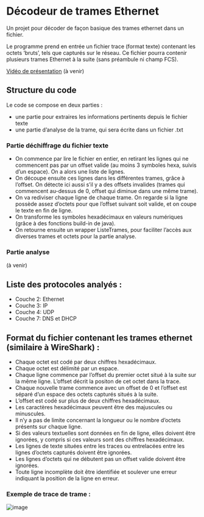 # Décodeur de trames Ethernet

Un projet pour décoder de façon basique des trames ethernet dans un fichier.

Le programme prend en entrée un fichier trace (format texte) contenant les octets ‘bruts’, tels que capturés sur le réseau. Ce fichier pourra contenir plusieurs 
trames Ethernet à la suite (sans préambule ni champ FCS).

[Vidéo de présentation](https://www.youtube.com) (à venir)

## Structure du code

Le code se compose en deux parties : 
- une partie pour extraires les informations pertinents depuis le fichier texte
- une partie d’analyse de la trame, qui sera écrite dans un fichier .txt

### Partie déchiffrage du fichier texte
- On  commence par lire le fichier en entier, en retirant les lignes qui ne commencent pas par un offset valide (au moins 3 symboles hexa, suivis d’un espace). On a alors une liste de lignes.
- On découpe ensuite ces lignes dans les différentes trames, grâce à l’offset. On détecte ici aussi s’il y a des offsets invalides (trames qui commencent au-dessus de 0, offset qui diminue dans une même trame).
- On va rediviser chaque ligne de chaque trame. On regarde si la ligne possède assez d’octets pour que l’offset suivant soit valide, et on coupe le texte en fin de ligne.
- On transforme les symboles hexadécimaux en valeurs numériques (grâce à des fonctions build-in de java).
- On retourne ensuite un wrapper ListeTrames, pour faciliter l’accès aux diverses trames et octets pour la partie analyse.

### Partie analyse
(à venir)

## Liste des protocoles analyés :
- Couche 2: Ethernet 
- Couche 3: IP 
- Couche 4: UDP 
- Couche 7: DNS et DHCP 

## Format du fichier contenant les trames ethernet (similaire à WireShark) :
- Chaque octet est codé par deux chiffres hexadécimaux.   
- Chaque octet est délimité par un espace.  
- Chaque ligne commence par l’offset du premier octet situé à la suite sur la même 
ligne. L’offset décrit la positon de cet octet dans la trace. 
- Chaque nouvelle trame commence avec un offset de 0 et l’offset est séparé d’un 
espace des octets capturés situés à la suite. 
- L’offset est codé sur plus de deux chiffres hexadécimaux. 
- Les caractères hexadécimaux peuvent être des majuscules ou minuscules. 
- Il n’y a pas de limite concernant la longueur ou le nombre d’octets présents sur 
chaque ligne. 
- Si des valeurs textuelles sont données en fin de ligne, elles doivent être ignorées, 
y compris si ces valeurs sont des chiffres hexadécimaux. 
- Les lignes de texte situées entre les traces ou entrelacées entre les lignes 
d’octets capturés doivent être ignorées.  
- Les lignes d’octets qui ne débutent pas un offset valide doivent être ignorées.  
- Toute ligne incomplète doit être identifiée et soulever une erreur indiquant la 
position de la ligne en erreur.  


### Exemple de trace de trame :
![image](https://user-images.githubusercontent.com/50121403/136543344-a1b96807-7320-4a88-a80e-4b79930b95e0.png)

